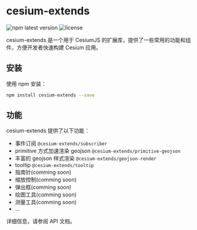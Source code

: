 # cesium-extends

![npm latest version](https://img.shields.io/npm/v/cesium-extends.svg) ![license](https://img.shields.io/npm/l/cesium-extends)

cesium-extends 是一个用于 CesiumJS 的扩展库，提供了一些常用的功能和组件，方便开发者快速构建 Cesium 应用。

## 安装

使用 npm 安装：

```bash
npm install cesium-extends --save
```

## 功能

cesium-extends 提供了以下功能：

- 事件订阅 `@cesium-extends/subscriber`
- primitive 方式加速渲染 geojson `@cesium-extends/primitive-geojson`
- 丰富的 geojson 样式渲染 `@cesium-extends/geojson-render`
- tooltip `@cesium-extends/tooltip`
- 指南针(comming soon)
- 缩放控制(comming soon)
- 弹出框(comming soon)
- 绘图工具(comming soon)
- 测量工具(comming soon)
- ...

详细信息，请参阅 API 文档。
